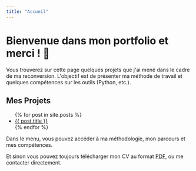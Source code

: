 ```yaml
---
title: "Accueil"
---
```


# **Bienvenue dans mon portfolio et merci ! 🙂**

Vous trouverez sur cette page quelques projets que j'ai mené dans le cadre de ma reconversion. L'objectif est de présenter ma méthode de travail et quelques compétences sur les outils (Python, etc.).

## Mes Projets

<ul>
  {% for post in site.posts %}
    <li>
      <a href="{{ post.url }}">{{ post.title }}</a>
    </li>
  {% endfor %}
</ul>

Dans le menu, vous pouvez accéder à ma méthodologie, mon parcours et mes compétences.

Et sinon vous pouvez toujours télécharger mon CV au format [PDF](https://raw.githubusercontent.com/AudreySaussaye/Audrey-Saussaye/refs/heads/main/parcours/CV_Audrey_Saussaye.pdf), ou me contacter directement.

